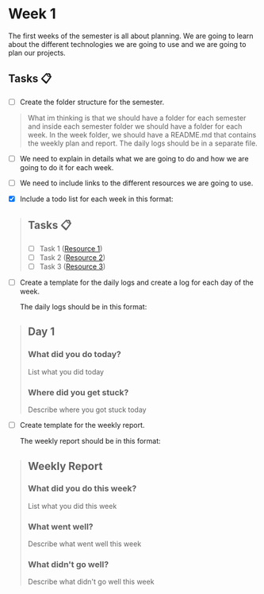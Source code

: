 # Week 1
The first weeks of the semester is all about planning. We are going to learn about the different technologies we are going to use and we are going to plan our projects. 

## Tasks :clipboard:

- [ ] Create the folder structure for the semester.
  
>What im thinking is that we should have a folder for each semester and inside each semester folder we should have a folder for each week. In the week folder, we should have a README.md that contains the weekly plan and report. The daily logs should be in a separate file. 

- [ ] We need to explain in details what we are going to do and how we are going to do it for each week.

- [ ] We need to include links to the different resources we are going to use.

- [X] Include a todo list for each week in this format:
>## Tasks :clipboard:
>- [ ] Task 1 ([Resource 1](https://www.google.com))
>- [ ] Task 2 ([Resource 2](https://www.google.com))
>- [ ] Task 3 ([Resource 3](https://www.google.com))

- [ ] Create a template for the daily logs and create a log for each day of the week. 
  
  The daily logs should be in this format:

>## Day 1
>### What did you do today?
>List what you did today
>### Where did you get stuck?
>Describe where you got stuck today

- [ ] Create template for the weekly report. 

    The weekly report should be in this format:
>## Weekly Report
>### What did you do this week?
>List what you did this week
>### What went well?
>Describe what went well this week
>### What didn't go well?
>Describe what didn't go well this week